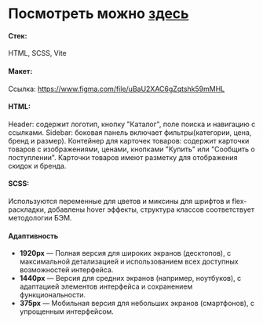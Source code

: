 # Посмотреть можно [здесь](https://hbtch.github.io/vite-project/)

#### Стек:
HTML, SCSS, Vite

#### Макет:
Ссылка: https://www.figma.com/file/uBaU2XAC6gZqtshk59mMHL

#### HTML: 
Header: содержит логотип, кнопку "Каталог", поле поиска и навигацию с ссылками.
Sidebar: боковая панель включает фильтры(категории, цена, бренд и размер).
Контейнер для карточек товаров: содержит карточки товаров с изображениями, ценами, кнопками "Купить" или "Сообщить о поступлении". Карточки товаров имеют разметку для отображения скидок и бренда.

#### SCSS: 
Используются переменные для цветов и миксины для шрифтов и flex-раскладки, добавлены hover эффекты, структура классов соответствует методологии БЭМ.

#### Адаптивность
- **1920px** — Полная версия для широких экранов (десктопов), с максимальной детализацией и использованием всех доступных возможностей интерфейса.
- **1440px** — Версия для средних экранов (например, ноутбуков), с адаптацией элементов интерфейса и сохранением функциональности.
- **375px** — Мобильная версия для небольших экранов (смартфонов), с упрощенным интерфейсом.

